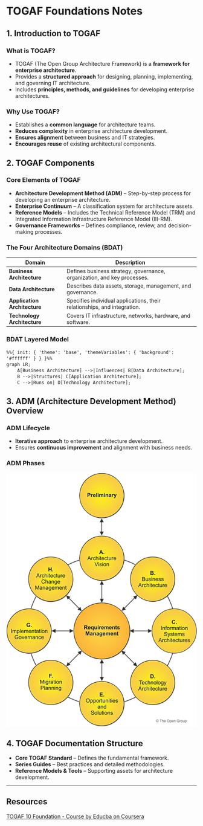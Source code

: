 # TOGAF Foundations Notes

## 1. Introduction to TOGAF

### What is TOGAF?

- TOGAF (The Open Group Architecture Framework) is a **framework for enterprise architecture**.
- Provides a **structured approach** for designing, planning, implementing, and governing IT architecture.
- Includes **principles, methods, and guidelines** for developing enterprise architectures.

### Why Use TOGAF?

- Establishes a **common language** for architecture teams.
- **Reduces complexity** in enterprise architecture development.
- **Ensures alignment** between business and IT strategies.
- **Encourages reuse** of existing architectural components.

## 2. TOGAF Components

### Core Elements of TOGAF

- **Architecture Development Method (ADM)** – Step-by-step process for developing an enterprise architecture.
- **Enterprise Continuum** – A classification system for architecture assets.
- **Reference Models** – Includes the Technical Reference Model (TRM) and Integrated Information Infrastructure Reference Model (III-RM).
- **Governance Frameworks** – Defines compliance, review, and decision-making processes.

### The Four Architecture Domains (BDAT)

| Domain       | Description |
|-------------|-------------|
| **Business Architecture** | Defines business strategy, governance, organization, and key processes. |
| **Data Architecture** | Describes data assets, storage, management, and governance. |
| **Application Architecture** | Specifies individual applications, their relationships, and integration. |
| **Technology Architecture** | Covers IT infrastructure, networks, hardware, and software. |

### BDAT Layered Model

```mermaid
%%{ init: { 'theme': 'base', 'themeVariables': { 'background': '#ffffff' } } }%%
graph LR;
    A[Business Architecture] -->|Influences| B[Data Architecture];
    B -->|Structures| C[Application Architecture];
    C -->|Runs on| D[Technology Architecture];
```

## 3. ADM (Architecture Development Method) Overview

### ADM Lifecycle

- **Iterative approach** to enterprise architecture development.
- Ensures **continuous improvement** and alignment with business needs.

### ADM Phases

![TOGAF ADM Lifecycle](adm.png)

## 4. TOGAF Documentation Structure

- **Core TOGAF Standard** – Defines the fundamental framework.
- **Series Guides** – Best practices and detailed methodologies.
- **Reference Models & Tools** – Supporting assets for architecture development.

---

## Resources

[TOGAF 10 Foundation - Course by Educba on Coursera](https://www.coursera.org/learn/togaf-10-foundation/home/welcome)